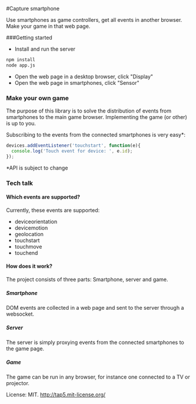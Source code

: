 #Capture smartphone

Use smartphones as game controllers, get all events in another browser. Make your game in that web page. 


###Getting started

* Install and run the server
```sh
npm install
node app.js
```

* Open the web page in a desktop browser, click "Display"
* Open the web page in smartphones, click "Sensor"

### Make your own game

The purpose of this library is to solve the distribution of events from smartphones to the 
main game browser. Implementing the game (or other) is up to you. 

Subscribing to the events from the connected smartphones is very easy*: 

```javascript
devices.addEventListener('touchstart', function(e){
  console.log('Touch event for device: ', e.id);
});
```

*API is subject to change

### Tech talk

#### Which events are supported?

Currently, these events are supported: 

* deviceorientation
* devicemotion
* geolocation
* touchstart
* touchmove
* touchend

#### How does it work? 

The project consists of three parts: Smartphone, server and game.

##### Smartphone

DOM events are collected in a web page and sent to the server through a websocket. 

##### Server 

The server is simply proxying events from the connected smartphones to the game page. 

##### Game

The game can be run in any browser, for instance one connected to a TV or projector. 


License: MIT. 
http://tap5.mit-license.org/